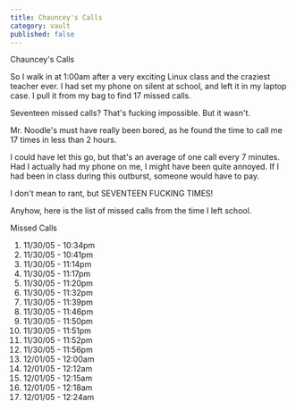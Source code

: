 ```yaml
---
title: Chauncey's Calls
category: vault
published: false
---
```


Chauncey's Calls

So I walk in at 1:00am after a very exciting Linux class and the craziest
teacher ever. I had set my phone on silent at school, and left it in my laptop
case. I pull it from my bag to find 17 missed calls.

Seventeen missed calls? That's fucking impossible. But it wasn't.

Mr. Noodle's must have really been bored, as he found the time to call me 17
times in less than 2 hours. 

I could have let this go, but that's an average of one call every 7 minutes.
Had I actually had my phone on me, I might have been quite annoyed. If I had
been in class during this outburst, someone would have to pay.

I don't mean to rant, but SEVENTEEN FUCKING TIMES! 

Anyhow, here is the list of missed calls from the time I left school.

Missed Calls 

1. 11/30/05 - 10:34pm
2. 11/30/05 - 10:41pm
3. 11/30/05 - 11:14pm
4. 11/30/05 - 11:17pm
5. 11/30/05 - 11:20pm
6. 11/30/05 - 11:32pm
7. 11/30/05 - 11:39pm
8. 11/30/05 - 11:46pm
9. 11/30/05 - 11:50pm
10. 11/30/05 - 11:51pm
11. 11/30/05 - 11:52pm
12. 11/30/05 - 11:56pm
13. 12/01/05 - 12:00am
14. 12/01/05 - 12:12am
15. 12/01/05 - 12:15am
16. 12/01/05 - 12:18am
17. 12/01/05 - 12:24am

